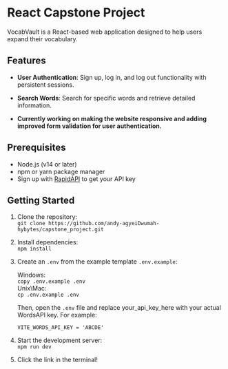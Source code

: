# React Capstone Project

VocabVault is a React-based web application designed to help users expand their vocabulary.

## Features

- **User Authentication**: Sign up, log in, and log out functionality with persistent sessions.
- **Search Words**: Search for specific words and retrieve detailed information.

- **Currently working on making the website responsive and adding improved form validation for user authentication.**

## Prerequisites

- Node.js (v14 or later)
- npm or yarn package manager
- Sign up with [RapidAPI](https://rapidapi.com/dpventures/api/wordsapi/pricing) to get your API key

## Getting Started

1. Clone the repository: <br>
   `git clone https://github.com/andy-agyeiDwumah-hybytes/capstone_project.git`

2. Install dependencies: <br>
   `npm install`

3. Create an `.env` from the example template `.env.example`:

   Windows: <br>
   `copy .env.example .env` <br>
   Unix\Mac: <br>
   `cp .env.example .env`

   Then, open the `.env` file and replace your_api_key_here with your actual WordsAPI key. For example:

   `VITE_WORDS_API_KEY = 'ABCDE'`

4. Start the development server: <br>
   `npm run dev`

5. Click the link in the terminal!

